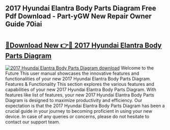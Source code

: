 ## 2017 Hyundai Elantra Body Parts Diagram Free Pdf Download - Part-yGW New Repair Owner Guide 70iai

# <h2><a href="http://dfsfvb.blite.top/?on=2017+Hyundai+Elantra+Body+Parts+Diagram">🔗Download New 👉🔴 2017 Hyundai Elantra Body Parts Diagram</a></h2>

[![2017 Hyundai Elantra Body Parts Diagram download](https://i.imgur.com/lujVjoI.png)](http://dfsfvb.blite.top/?on=2017+Hyundai+Elantra+Body+Parts+Diagram)
Welcome to the Future This user manual showcases the innovative features and functionalities of your new 2017 Hyundai Elantra Body Parts Diagram. Features & Functionality This section explores the various features and capabilities of your new 2017 Hyundai Elantra Body Parts Diagram. With features like list of features, your new 2017 Hyundai Elantra Body Parts Diagram is designed to maximize productivity and efficiency. Our expectation is that the 2017 Hyundai Elantra Body Parts Diagram has been a crucial guide in your journey to becoming proficient in using your new device. In case of any queries or concerns, please do not hesitate to contact our support team.
